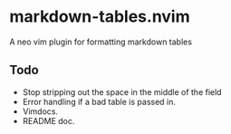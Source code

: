 # markdown-tables.nvim
A neo vim plugin for formatting markdown tables

## Todo

- Stop stripping out the space in the middle of the field
- Error handling if a bad table is passed in.
- Vimdocs.
- README doc.
